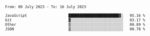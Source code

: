 <!--START_SECTION:waka-->

```txt
From: 09 July 2023 - To: 16 July 2023

JavaScript                   ███████████████████████▓░   95.16 %
Git                          ▓░░░░░░░░░░░░░░░░░░░░░░░░   03.17 %
Other                        ▒░░░░░░░░░░░░░░░░░░░░░░░░   00.89 %
JSON                         ▒░░░░░░░░░░░░░░░░░░░░░░░░   00.78 %
```

<!--END_SECTION:waka-->
